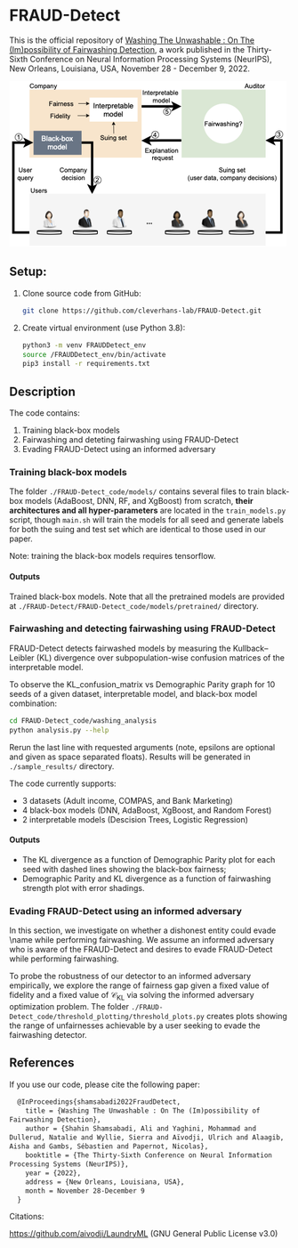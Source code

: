 # FRAUD-Detect

This is the official repository of [Washing The Unwashable : On The (Im)possibility of Fairwashing Detection](https://nips.cc/Conferences/2022/Schedule?showEvent=54741), a work published in the Thirty-Sixth Conference on Neural Information Processing Systems (NeurIPS), New Orleans, Louisiana, USA, November 28 - December 9, 2022.<br>

![BlockDiagram](FRAUD-Detect.png)

## Setup:
1. Clone source code from GitHub:

    ```bash
    git clone https://github.com/cleverhans-lab/FRAUD-Detect.git 
    ```

2. Create virtual environment (use Python 3.8):

    ```bash
    python3 -m venv FRAUDDetect_env 
    source /FRAUDDetect_env/bin/activate
    pip3 install -r requirements.txt
    ```
    
## Description
The code contains: 
1. Training black-box models
2. Fairwashing and deteting fairwashing using FRAUD-Detect
4. Evading FRAUD-Detect using an informed adversary


### Training black-box models
The folder `./FRAUD-Detect_code/models/` contains several files to train
black-box models (AdaBoost, DNN, RF, and XgBoost) from scratch, **their
architectures and all hyper-parameters** are located in the `train_models.py` 
script, though `main.sh` will train the models for all seed and generate 
labels for both the suing and test set which are identical to those used
in our paper.

Note: training the black-box models requires tensorflow. 

#### Outputs
Trained black-box models. Note that all the pretrained models are provided at `./FRAUD-Detect/FRAUD-Detect_code/models/pretrained/` directory.

### Fairwashing and detecting fairwashing using FRAUD-Detect

FRAUD-Detect detects fairwashed models by measuring the Kullback–Leibler (KL) divergence over subpopulation-wise confusion matrices of the interpretable model.

To observe the KL_confusion_matrix vs Demographic Parity
graph for 10 seeds of a given dataset, interpretable model,
and black-box model combination:

```bash
cd FRAUD-Detect_code/washing_analysis
python analysis.py --help
```

Rerun the last line with requested arguments (note, epsilons are 
optional and given as space separated floats).
Results will be generated in ``./sample_results/`` 
directory. 

The code currently supports:

- 3 datasets (Adult income, COMPAS, and Bank Marketing)
- 4 black-box models (DNN, AdaBoost, XgBoost, and Random Forest)
- 2 interpretable models (Descision Trees, Logistic Regression)


#### Outputs
* The KL divergence as a function of Demographic Parity plot for each seed with dashed lines 
showing the black-box fairness;
* Demographic Parity and KL divergence as a function of fairwashing strength plot with error shadings. 

### Evading FRAUD-Detect using an informed adversary
In this section, we investigate on whether a dishonest entity could evade \name while performing fairwashing. 
We assume an informed adversary who is aware of the FRAUD-Detect and desires to evade FRAUD-Detect while performing fairwashing. 

To probe the robustness of our detector to an informed adversary empirically, we explore the range of fairness gap given a fixed value of fidelity and a fixed value of  $\mathcal{C}_{\text{KL}}$ via solving the informed adversary optimization problem.
The folder `./FRAUD-Detect_code/threshold_plotting/threshold_plots.py`
creates plots showing the range of unfairnesses achievable by a
user seeking to evade the fairwashing detector. 

## References
If you use our code, please cite the following paper:

      @InProceedings{shamsabadi2022FraudDetect,
        title = {Washing The Unwashable : On The (Im)possibility of Fairwashing Detection},
        author = {Shahin Shamsabadi, Ali and Yaghini, Mohammad and Dullerud, Natalie and Wyllie, Sierra and Aïvodji, Ulrich and Alaagib, Aisha and Gambs, Sébastien and Papernot, Nicolas},
        booktitle = {The Thirty-Sixth Conference on Neural Information Processing Systems (NeurIPS)},
        year = {2022},
        address = {New Orleans, Louisiana, USA},
        month = November 28-December 9
      }

Citations: 

https://github.com/aivodji/LaundryML (GNU General Public License v3.0)




